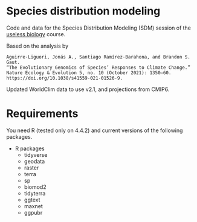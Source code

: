 # Species distribution modeling

Code and data for the Species Distribution Modeling (SDM) session
of the [useless biology](https://bit.ly/BiologiaInutil2024) course.


Based on the analysis by

    Aguirre-Liguori, Jonás A., Santiago Ramírez-Barahona, and Brandon S. Gaut. 
    “The Evolutionary Genomics of Species’ Responses to Climate Change.” 
    Nature Ecology & Evolution 5, no. 10 (October 2021): 1350–60.
    https://doi.org/10.1038/s41559-021-01526-9.

Updated WorldClim data to use v2.1, and projections from CMIP6.

# Requirements

You need R (tested only on 4.4.2) and current versions of the following packages.

- R packages
  * tidyverse
  * geodata
  * raster
  * terra
  * sp
  * biomod2
  * tidyterra
  * ggtext
  * maxnet
  * ggpubr
  
